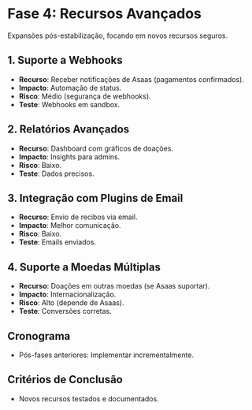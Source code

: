 # Fase 4: Recursos Avançados

Expansões pós-estabilização, focando em novos recursos seguros.

## 1. Suporte a Webhooks
- **Recurso**: Receber notificações de Asaas (pagamentos confirmados).
- **Impacto**: Automação de status.
- **Risco**: Médio (segurança de webhooks).
- **Teste**: Webhooks em sandbox.

## 2. Relatórios Avançados
- **Recurso**: Dashboard com gráficos de doações.
- **Impacto**: Insights para admins.
- **Risco**: Baixo.
- **Teste**: Dados precisos.

## 3. Integração com Plugins de Email
- **Recurso**: Envio de recibos via email.
- **Impacto**: Melhor comunicação.
- **Risco**: Baixo.
- **Teste**: Emails enviados.

## 4. Suporte a Moedas Múltiplas
- **Recurso**: Doações em outras moedas (se Asaas suportar).
- **Impacto**: Internacionalização.
- **Risco**: Alto (depende de Asaas).
- **Teste**: Conversões corretas.

## Cronograma
- Pós-fases anteriores: Implementar incrementalmente.

## Critérios de Conclusão
- Novos recursos testados e documentados.